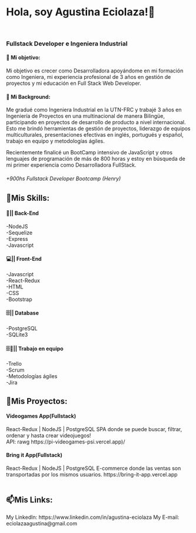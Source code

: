 ###  <h1> Hola, soy Agustina Eciolaza!👋 </h1> <br>
### <h3> Fullstack Developer e Ingeniera Industrial</h3>


<h4>🔭 Mi objetivo:</h4>
Mi objetivo es crecer como Desarrolladora apoyándome en mi formación como Ingeniera, mi experiencia profesional de 3 años en gestión de proyectos y mi educación en Full Stack Web Developer. <br>

<h4>🌱 Mi Background:</h4>
Me gradué como Ingeniera Industrial en la UTN-FRC y trabajé 3 años en Ingeniería de Proyectos en una multinacional de manera Bilingüe, participando en proyectos de desarrollo de producto a nivel internacional. Esto me brindó herramientas de gestión de proyectos, liderazgo de equipos multiculturales, presentaciones efectivas en inglés, portugués y español, trabajo en equipo y metodologías ágiles.<br>

Recientemente finalicé un BootCamp intensivo de JavaScript y otros lenguajes de programación de más de 800 horas y estoy en búsqueda de mi primer experiencia como Desarrolladora FullStack.
<h6>+900hs Fullstack Developer Bootcamp (Henry)</h6>


<h2>📃Mis Skills:</h2>

<h4>🧩|| Back-End</h4>
-NodeJS<br>
-Sequelize<br>
-Express<br>
-Javascript<br>

<h4>💻|| Front-End</h4>
-Javascript<br>
-React-Redux<br>
-HTML<br>
-CSS<br>
-Bootstrap<br>

<h4>🗄️|| Database</h4>
-PostgreSQL<br>
-SQLite3<br>

<h4>🗄🌱|| Trabajo en equipo</h4>
-Trello<br>
-Scrum<br>
-Metodologías ágiles<br>
-Jira<br>



<h2>🚀Mis Proyectos:</h2> 
<h4>Videogames App(Fullstack)</h4>
React-Redux | NodeJS | PostgreSQL
SPA donde se puede buscar, filtrar, ordenar y hasta crear videojuegos!<br>
API: rawg
https://pi-videogames-psi.vercel.app)/<br>

<h4>Bring it App(Fullstack)</h4>
React-Redux | NodeJS | PostgreSQL
E-commerce donde las ventas son transportadas por los mismos usuarios.
https://bring-it-app.vercel.app
<br>
<br>

<h2>📫Mis Links:</h2>
My LinkedIn: https://www.linkedin.com/in/agustina-eciolaza
My E-mail: eciolazaagustina@gmail.com<br> 
